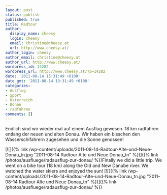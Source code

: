 ```yaml
---
layout: post
status: publish
published: true
title: Radtour
author:
  display_name: cheesy
  login: cheesy
  email: christine@cheesy.at
  url: http://www.cheesy.at/
author_login: cheesy
author_email: christine@cheesy.at
author_url: http://www.cheesy.at/
wordpress_id: 14282
wordpress_url: http://www.cheesy.at/?p=14282
date: '2011-08-14 15:31:49 +0100'
date_gmt: '2011-08-14 13:31:49 +0100'
categories:
- Ausflug
- Sport
- Österreich
- Donau
- radfahren
comments: []
---
```

<!--:de-->Endlich sind wir wieder mal auf einem Ausflug gewesen. 18 km radfahren entlang der neuen und alten Donau. Wir haben ein bisschen den Wasserschifahrern zugesehen und die Sonne genossen!
[![]({% link /wp-content/uploads/2011-08-14-Radtour-Alte-und-Neue-Donau_tn.jpg "2011-08-14 Radtour Alte und Neue Donau\_tn" %})]({% link /photos/ausfluege/radausflug-zur-donau/ %})<!--:--><!--:en-->Finally we did a little trip. We went on a bike tour (18 km) along the Old and New Danube river. We watched the water skiers and enjoyed the sun!
[![]({% link /wp-content/uploads/2011-08-14-Radtour-Alte-und-Neue-Donau_tn.jpg "2011-08-14 Radtour Alte und Neue Donau\_tn" %})]({% link /photos/ausfluege/radausflug-zur-donau/ %})<!--:-->
